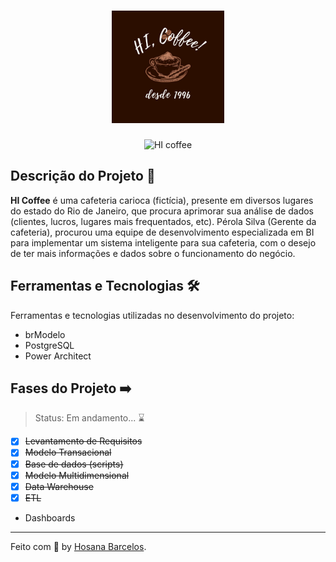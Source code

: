<h1 align="center">
    <img alt="HICoffee" src="https://github.com/hosanabarcelos/HI-coffee/blob/main/.github/logo.jpeg" width="180" height="180" />
</h1>

<p align="center">
     <img alt="HI coffee" src="https://img.shields.io/badge/made by- HOSANA BARCELOS & ISABELE MOREIRA -%15C3D6?style=flat-square&color=2B0E00&labelColor=000">
</p>

## Descrição do Projeto 🔎

**HI Coffee** é uma cafeteria carioca (fictícia), presente em diversos lugares do estado do Rio de Janeiro, que procura aprimorar sua análise de dados (clientes, lucros, lugares mais frequentados, etc). Pérola Silva (Gerente da cafeteria), procurou uma equipe de desenvolvimento especializada em BI para implementar um sistema inteligente para sua cafeteria, com o desejo de ter mais informações e dados sobre o funcionamento do negócio.

## Ferramentas e Tecnologias 🛠️

Ferramentas e tecnologias utilizadas no desenvolvimento do projeto:

- brModelo
- PostgreSQL
- Power Architect

## Fases do Projeto ➡️

> Status: Em andamento... ⌛
 - [x] <s>Levantamento de Requisitos</s>
 - [x] <s>Modelo Transacional</s>
 - [x] <s>Base de dados (scripts)</s>
 - [x] <s>Modelo Multidimensional</s>
 - [x] <s>Data Warehouse</s>
 - [x] <s>ETL</s>
 - Dashboards

---

Feito com 🤎 by [Hosana Barcelos](https://github.com/hosanabarcelos).

